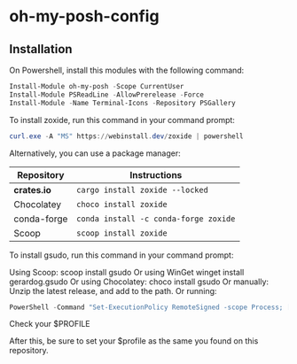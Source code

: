 # oh-my-posh-config

## Installation

On Powershell, install this modules with the following command:

```powershell
Install-Module oh-my-posh -Scope CurrentUser
Install-Module PSReadLine -AllowPrerelease -Force
Install-Module -Name Terminal-Icons -Repository PSGallery

```

To install zoxide, run this command in your command prompt:

```powershell
curl.exe -A "MS" https://webinstall.dev/zoxide | powershell
```

Alternatively, you can use a package manager:

| Repository    | Instructions                          |
| ------------- | ------------------------------------- |
| **crates.io** | `cargo install zoxide --locked`       |
| Chocolatey    | `choco install zoxide`                |
| conda-forge   | `conda install -c conda-forge zoxide` |
| Scoop         | `scoop install zoxide`                |

To install gsudo, run this command in your command prompt:

Using Scoop: scoop install gsudo
Or using WinGet winget install gerardog.gsudo
Or using Chocolatey: choco install gsudo
Or manually: Unzip the latest release, and add to the path.
Or running:

```powershell
PowerShell -Command "Set-ExecutionPolicy RemoteSigned -scope Process; [Net.ServicePointManager]::SecurityProtocol = 'Tls12'; iwr -useb https://raw.githubusercontent.com/gerardog/gsudo/master/installgsudo.ps1 | iex"
```

Check your $PROFILE

After this, be sure to set your $profile as the same you found on this repository.
